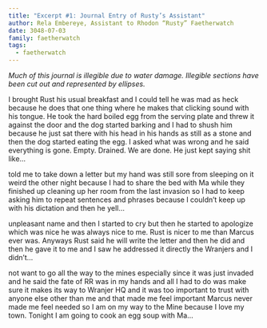```yaml
---
title: "Excerpt #1: Journal Entry of Rusty’s Assistant"
author: Rela Embereye, Assistant to Rhodon “Rusty” Faetherwatch
date: 3048-07-03
family: faetherwatch
tags:
  - faetherwatch
---
```

*Much of this journal is illegible due to water damage. Illegible sections have been cut out and represented by ellipses.*

I brought Rust his usual breakfast and I could tell he was mad as heck because he does that one thing where he makes that clicking sound with his tongue. He took the hard boiled egg from the serving plate and threw it against the door and the dog started barking and I had to shush him because he just sat there with his head in his hands as still as a stone and then the dog started eating the egg. I asked what was wrong and he said everything is gone. Empty. Drained. We are done. He just kept saying shit like…

told me to take down a letter but my hand was still sore from sleeping on it weird the other night because I had to share the bed with Ma while they finished up cleaning up her room from the last invasion so I had to keep asking him to repeat sentences and phrases because I couldn’t keep up with his dictation and then he yell…

unpleasant name and then I started to cry but then he started to apologize which was nice he was always nice to me. Rust is nicer to me than Marcus ever was. Anyways Rust said he will write the letter and then he did and then he gave it to me and I saw he addressed it directly the Wranjers and I didn’t…

not want to go all the way to the mines especially since it was just invaded and he said the fate of RR was in my hands and all I had to do was make sure it makes its way to Wranjer HQ and it was too important to trust with anyone else other than me and that made me feel important Marcus never made me feel needed so I am on my way to the Mine because I love my town. Tonight I am going to cook an egg soup with Ma…